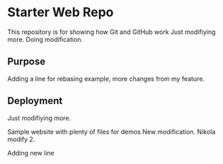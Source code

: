 # Starter Web Repo

This repository is for showing how Git and GitHub work
Just modifiying more.
Doing modification.
## Purpose

Adding a line for rebasing example, more changes from my feature.
## Deployment
Just modifiying more.

Sample website with plenty of files for demos
New modification.
Nikola modify 2.

Adding new line 